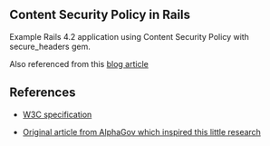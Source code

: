 ## Content Security Policy in Rails

Example Rails 4.2 application using Content Security Policy with secure_headers gem.

Also referenced from this [blog article]()

## References

* [W3C specification](http://www.w3.org/TR/2015/CR-CSP2-20150219/)

* [Original article from AlphaGov which inspired this little research](https://gdstechnology.blog.gov.uk/2015/02/12/experimenting-with-content-security-policy-on-gov-uk/)
